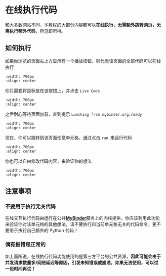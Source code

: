 # 在线执行代码



和大多数网站不同，本教程的大部分内容都可以**在线执行**，**无需额外跳转网页，无需执行额外代码**，所见即所得。





## 如何执行



如果你浏览的页面右上方显示有一个播放按钮，则代表该页面的全部代码可以在线执行

```{figure} https://pic.liuzaoqi.com/picgo/202112171113850.png
:width: 700px
:align: center
```


你只需要将鼠标放在该按钮上，并点击 `Live Code` 

```{figure} https://pic.liuzaoqi.com/picgo/202112171120695.png
:width: 700px
:align: center
```

之后耐心等待页面加载，直到提示 `Lunching from mybinder.org:ready`
```{figure} https://pic.liuzaoqi.com/picgo/202112171122279.png
:width: 700px
:align: center
```
现在，你可以跳转到该页面任意单元格，通过点击 `run `来运行代码

```{figure} https://pic.liuzaoqi.com/picgo/202112171205375.png
:width: 700px
:align: center
```

你也可以自由修改代码内容，来验证你的想法
```{figure} https://pic.liuzaoqi.com/picgo/202112171214392.png
:width: 700px
:align: center
```


## 注意事项



### 不要用于执行无关代码



在线交互执行代码由运行在公共[**MyBinder**](https://mybinder.org/)服务上的内核提供，你应该利用此功能来验证你对该单元格的其他想法，请不要执行和当前单元格无关的代码命令，更不要用于执行自己额外的 Python 代码！


### 偶有报错是正常的

如上面所说，在线执行代码功能使用的是第三方平台的公共资源，**因此可能会由于并发请求数量多/网络延迟等原因，引发未知错误或崩溃，如果无法使用，可以过一段时间再试！**